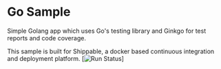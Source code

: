 Go Sample
=====================

Simple Golang app which uses Go's testing library and Ginkgo for test reports and code coverage.

This sample is built for Shippable, a docker based continuous integration and deployment platform.
[![Run Status](https://apibeta.shippable.com/projects/56cd4cbdc77dae78a8e96fcb/badge?branch=test_success)]
